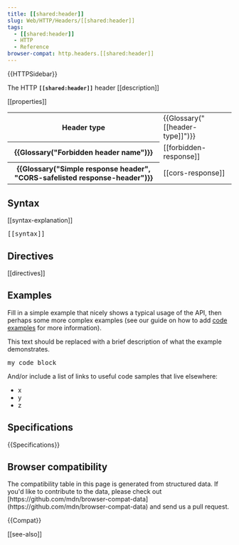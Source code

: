 ```yaml
---
title: [[shared:header]]
slug: Web/HTTP/Headers/[[shared:header]]
tags:
  - [[shared:header]]
  - HTTP
  - Reference
browser-compat: http.headers.[[shared:header]]
---
```

<div>{{HTTPSidebar}}</div>

The HTTP **`[[shared:header]]`** header [[description]]

[[properties]]

<table class="properties">

<tbody>

<tr>

<th scope="row">Header type</th>

<td>{{Glossary("[[header-type]]")}}</td>

</tr>

<tr>

<th scope="row">{{Glossary("Forbidden header name")}}</th>

<td>[[forbidden-response]]</td>

</tr>

<tr>

<th scope="row">{{Glossary("Simple response header", "CORS-safelisted response-header")}}</th>

<td>[[cors-response]]</td>

</tr>

</tbody>

</table>

## Syntax

[[syntax-explanation]]

<pre class="syntaxbox">[[syntax]]</pre>

## Directives

[[directives]]

## Examples

Fill in a simple example that nicely shows a typical usage of the API, then perhaps some more complex examples (see our guide on how to add [code examples](/en-US/docs/MDN/Contribute/Structures/Code_examples) for more information).

This text should be replaced with a brief description of what the example demonstrates.

<pre class="brush: js">my code block</pre>

And/or include a list of links to useful code samples that live elsewhere:

*   x
*   y
*   z

## Specifications

{{Specifications}}

## Browser compatibility

<div class="hidden">The compatibility table in this page is generated from structured data. If you'd like to contribute to the data, please check out [https://github.com/mdn/browser-compat-data](https://github.com/mdn/browser-compat-data) and send us a pull request.</div>

{{Compat}}

[[see-also]]